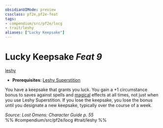 ```yaml
---
obsidianUIMode: preview
cssclass: pf2e,pf2e-feat
tags:
- compendium/src/pf2e/locg
- trait/leshy
aliases: ["Lucky Keepsake"]
---
```

# Lucky Keepsake  *Feat 9*  
[leshy](/rules/traits/leshy-b1.md)  

- **Prerequisites**: [Leshy Superstition](/compendium/feats/leshy-superstition-locg.md)

You have a keepsake that grants you luck. You gain a +1 circumstance bonus to saves against spells and [magical](/rules/traits/magical.md) effects at all times, not just when you use Leshy Superstition. If you lose the keepsake, you lose the bonus until you designate a new keepsake, typically over the course of a week.

*Source: Lost Omens: Character Guide p. 55*  
%% #compendium/src/pf2e/locg #trait/leshy %%